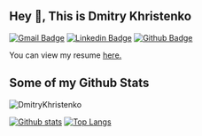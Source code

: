 ## Hey 👋, This is Dmitry Khristenko
[![Gmail Badge](https://img.shields.io/badge/-dmitrykhrist@gmail.com-c14438?style=flat&logo=Gmail&logoColor=white&link=mailto:dmitrykhrist@gmail.com)](mailto:dmitrykhrist@gmail.com) 
[![Linkedin Badge](https://img.shields.io/badge/-/dmitrykhristenko-43159a10a/-0072b1?style=flat&logo=Linkedin&logoColor=white&link=https://linkedin.com/in/dmitrykhristenko-43159a10a/)](https://www.linkedin.com/in/dmitrykhristenko-43159a10a/) [![Github Badge](https://img.shields.io/badge/-DmitryKhristenko-grey?style=flat&logo=github&logoColor=white&link=https://github.com/DmitryKhristenko/)](https://www.github.com/DmitryKhristenko/) <p align='left'> You can view my resume <a href='https://drive.google.com/file/d/1tZzi_cdb74K7f-QKfiIINGYh7sjyGwiV/view?usp=sharing ' target=_blank><u>here</u>.</a></p>
## Some of my Github Stats
<p align=left> <img src=https://komarev.com/ghpvc/?username=DmitryKhristenko alt=DmitryKhristenko /> </p>

[![Github stats](https://github-readme-stats.vercel.app/api?username=DmitryKhristenko&show_icons=true&include_all_commits=true)](https://github.com/DmitryKhristenko/github-readme-stats)
[![Top Langs](https://github-readme-stats.vercel.app/api/top-langs/?username=DmitryKhristenko&layout=compact)](https://github.com/DmitryKhristenko/github-readme-stats)
 
